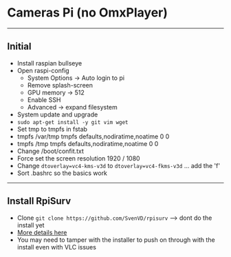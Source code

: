 # Cameras Pi (no OmxPlayer)

----

## Initial
* Install raspian bullseye
* Open raspi-config
  * System Options -> Auto login to pi
  * Remove splash-screen
  * GPU memory -> 512
  * Enable SSH
  * Advanced -> expand filesystem
* System update and upgrade
* `sudo apt-get install -y git vim wget`
* Set tmp to tmpfs in fstab
*  tmpfs /var/tmp tmpfs defaults,nodiratime,noatime 0 0
*  tmpfs /tmp tmpfs defaults,nodiratime,noatime 0 0
* Change /boot/confit.txt
*  Force set the screen resolution 1920 / 1080
*  Change `dtoverlay=vc4-kms-v3d` to `dtoverlay=vc4-fkms-v3d` ... add the 'f'
* Sort .bashrc so the basics work

----
## Install RpiSurv
* Clone `git clone https://github.com/SvenVD/rpisurv` --> dont do the install yet
* [More details here](https://github.com/SvenVD/rpisurv)
* You may need to tamper with the installer to push on through with the install even with VLC issues






